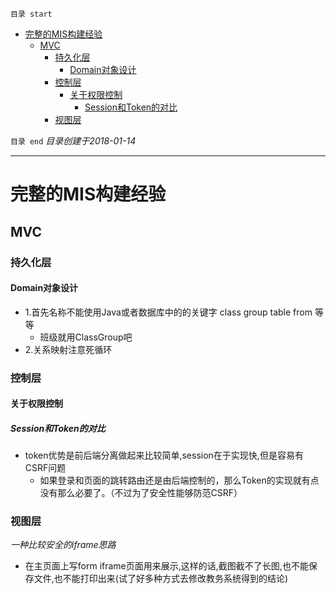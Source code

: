 `目录 start`
 
- [完整的MIS构建经验](#完整的mis构建经验)
    - [MVC](#mvc)
        - [持久化层](#持久化层)
            - [Domain对象设计](#domain对象设计)
        - [控制层](#控制层)
            - [关于权限控制](#关于权限控制)
                - [Session和Token的对比](#session和token的对比)
        - [视图层](#视图层)

`目录 end` *目录创建于2018-01-14*
****************************************
# 完整的MIS构建经验

## MVC
### 持久化层
#### Domain对象设计
- 1.首先名称不能使用Java或者数据库中的的关键字 class group table from 等等
    - 班级就用ClassGroup吧
- 2.关系映射注意死循环


### 控制层


#### 关于权限控制

##### Session和Token的对比
- token优势是前后端分离做起来比较简单,session在于实现快,但是容易有CSRF问题
    - 如果登录和页面的跳转路由还是由后端控制的，那么Token的实现就有点没有那么必要了。（不过为了安全性能够防范CSRF）


### 视图层

*一种比较安全的iframe思路*
- 在主页面上写form iframe页面用来展示,这样的话,截图截不了长图,也不能保存文件,也不能打印出来(试了好多种方式去修改教务系统得到的结论)

